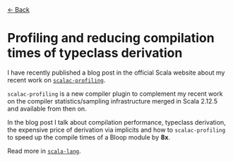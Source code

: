 <!--*-markdown-*-->
<html xmlns="http://www.w3.org/1999/xhtml">
<head>
<meta http-equiv="Content-Type" content="text/html; charset=UTF-8">
<meta http-equiv="X-UA-Compatible" content="IE=edge,chrome=1">
<meta name="author" content="Jorge Vicente Cantero">

<!-- Change this whenever a new blog post is done -->
<meta property="og:title" content="Profiling and reducing compilation times" />
<meta property="og:description" content= "A tour on profiling compile times with `scalac-profiling` to understand and reduce the cost of automatic typeclass derivation." />
<meta property="og:type" content="article" />
<meta property="og:url" content="https://jvican.github.io/" />

<meta name="twitter:card" content="summary"/>
<meta name="twitter:title" content="jvican"/>
<meta name="twitter:description" content=""/>
<meta name="twitter:site" content="@https://www.twitter.com/jvican"/>

<link rel="stylesheet" href="../css/monosocialiconsfont.css">
<link rel="shortcut icon" href="../images/favicon.ico">
<link rel="stylesheet" type="text/css" media="all" href="../css/styles.css">
<link rel="stylesheet" type="text/css" media="all" href="../css/syntax-highlighting.css">
<link rel="stylesheet" type="text/css" media="all" href="../css/et-book.css">
<link href="//cloud.typenetwork.com/projects/3124/fontface.css/" rel="stylesheet" type="text/css">
<script async defer data-domain="jorge.vican.me" src="https://plausible.io/js/plausible.js"></script>

<title>
Profiling and reducing compile times of typeclass derivation
</title>
</head>
<body>
<div id="top-stripe"></div>
<div> <!-- required as a simple wrapper for position:absolute to work -->
<div class="home-arrow">
<a href="../index.html">
<span>←</span>
Back
</a>
</div>
</div>
<div id="content">
<div id="doc">

# Profiling and reducing compilation times of typeclass derivation

I have recently published a blog post in the official Scala website about my
recent work on [`scalac-profiling`][scalac-profiling].

`scalac-profiling` is a new compiler plugin to complement my recent work on
the compiler statistics/sampling infrastructure merged in Scala 2.12.5 and
available from then on.

In the blog post I talk about compilation performance, typeclass derivation,
the expensive price of derivation via implicits and how to `scalac-profiling`
to speed up the compile times of a Bloop module by **8x**.

<div class="omission"></div>

Read more in [`scala-lang`](https://www.scala-lang.org/blog/2018/06/04/scalac-profiling.html).


[scalac-profiling]: https://github.com/scalacenter/scalac-profiling
